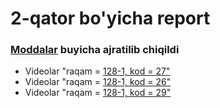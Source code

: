 # 2-qator bo'yicha report
### [Moddalar](https://github.com/cradle-uz/traffic_laws/blob/main/docs/Moddalar.pdf) buyicha ajratilib chiqildi  
 - Videolar "raqam = [128-1, kod = 27"](https://drive.google.com/drive/folders/1kTPOu_Ryu0BCHcsF1AQ__n7m1OJOAUot?ths=true) 
 - Videolar "raqam = [128-1, kod = 26"](https://drive.google.com/drive/folders/1qQSbcGFbhxS0SLR6x_b_Bsadj1ww825f?ths=true)
 - Videolar "raqam = [128-1, kod = 29"](https://drive.google.com/drive/folders/1jAwQDf2QNhsZs59SgkD-h8m-sa-K02ch?ths=true)